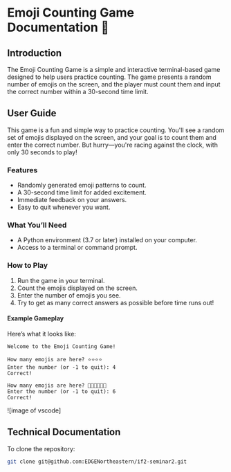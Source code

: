 # Emoji Counting Game Documentation 🌟

## Introduction

The Emoji Counting Game is a simple and interactive terminal-based game designed to help users practice counting. The game presents a random number of emojis on the screen, and the player must count them and input the correct number within a 30-second time limit.

## User Guide

This game is a fun and simple way to practice counting. You'll see a random set of emojis displayed on the screen, and your goal is to count them and enter the correct number. But hurry—you're racing against the clock, with only 30 seconds to play!

### Features
- Randomly generated emoji patterns to count.
- A 30-second time limit for added excitement.
- Immediate feedback on your answers.
- Easy to quit whenever you want.

### What You’ll Need
- A Python environment (3.7 or later) installed on your computer.
- Access to a terminal or command prompt.

### How to Play
1. Run the game in your terminal.
2. Count the emojis displayed on the screen.
3. Enter the number of emojis you see.
4. Try to get as many correct answers as possible before time runs out!

#### Example Gameplay

Here’s what it looks like:

```plaintext
Welcome to the Emoji Counting Game!

How many emojis are here? ⭐⭐⭐⭐
Enter the number (or -1 to quit): 4
Correct!

How many emojis are here? 🚀🚀🚀🚀🚀🚀
Enter the number (or -1 to quit): 6
Correct!
```

![image of vscode]

## Technical Documentation

To clone the repository:

```bash
git clone git@github.com:EDGENortheastern/if2-seminar2.git
```